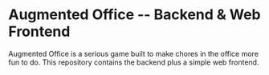 Augmented Office -- Backend & Web Frontend
==========================================

Augmented Office is a serious game built to make chores in the office more fun
to do. This repository contains the backend plus a simple web frontend.
